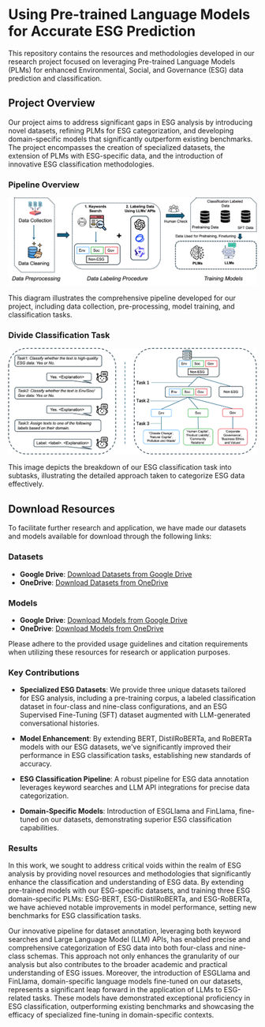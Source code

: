 # Using Pre-trained Language Models for Accurate ESG Prediction

This repository contains the resources and methodologies developed in our research project focused on leveraging Pre-trained Language Models (PLMs) for enhanced Environmental, Social, and Governance (ESG) data prediction and classification.

## Project Overview

Our project aims to address significant gaps in ESG analysis by introducing novel datasets, refining PLMs for ESG categorization, and developing domain-specific models that significantly outperform existing benchmarks. The project encompasses the creation of specialized datasets, the extension of PLMs with ESG-specific data, and the introduction of innovative ESG classification methodologies.

### Pipeline Overview

![Pipeline Overview](images/flowchat.png)

This diagram illustrates the comprehensive pipeline developed for our project, including data collection, pre-processing, model training, and classification tasks.

### Divide Classification Task

![Divide Classification Task](images/divideTask.png)

This image depicts the breakdown of our ESG classification task into subtasks, illustrating the detailed approach taken to categorize ESG data effectively.

## Download Resources

To facilitate further research and application, we have made our datasets and models available for download through the following links:

### Datasets

- **Google Drive**: [Download Datasets from Google Drive](https://drive.google.com/drive/folders/1PWQqt_1GQvmARwYpni1n9QlHO2J-n9Ni?usp=drive_link)
- **OneDrive**: [Download Datasets from OneDrive](https://connecthkuhk-my.sharepoint.com/:f:/g/personal/u26125xl_connect_hku_hk/EoXJsx9B--ZCgI80Mom0nswBkYwPiiu8Uo1hr4Dtjlo45Q?e=pldO3e)

### Models

- **Google Drive**: [Download Models from Google Drive](https://drive.google.com/drive/folders/1rMFWsNnmiABWESJxxqjjbRcT_nsrMfq8?usp=sharing)
- **OneDrive**: [Download Models from OneDrive](https://connecthkuhk-my.sharepoint.com/:f:/g/personal/u26125xl_connect_hku_hk/EjzzNw9N0yRLkaP3amdeguEB5TpVqsCvUX7Z5TvJCeLb4w?e=DGqDvg)

Please adhere to the provided usage guidelines and citation requirements when utilizing these resources for research or application purposes.

### Key Contributions

- **Specialized ESG Datasets**: We provide three unique datasets tailored for ESG analysis, including a pre-training corpus, a labeled classification dataset in four-class and nine-class configurations, and an ESG Supervised Fine-Tuning (SFT) dataset augmented with LLM-generated conversational histories.

- **Model Enhancement**: By extending BERT, DistilRoBERTa, and RoBERTa models with our ESG datasets, we've significantly improved their performance in ESG classification tasks, establishing new standards of accuracy.

- **ESG Classification Pipeline**: A robust pipeline for ESG data annotation leverages keyword searches and LLM API integrations for precise data categorization.

- **Domain-Specific Models**: Introduction of ESGLlama and FinLlama, fine-tuned on our datasets, demonstrating superior ESG classification capabilities.

### Results

In this work, we sought to address critical voids within the realm of ESG analysis by providing novel resources and methodologies that significantly enhance the classification and understanding of ESG data. By extending pre-trained models with our ESG-specific datasets, and training three ESG domain-specific PLMs: ESG-BERT, ESG-DistilRoBERTa, and ESG-RoBERTa, we have achieved notable improvements in model performance, setting new benchmarks for ESG classification tasks.

Our innovative pipeline for dataset annotation, leveraging both keyword searches and Large Language Model (LLM) APIs, has enabled precise and comprehensive categorization of ESG data into both four-class and nine-class schemas. This approach not only enhances the granularity of our analysis but also contributes to the broader academic and practical understanding of ESG issues. Moreover, the introduction of ESGLlama and FinLlama, domain-specific language models fine-tuned on our datasets, represents a significant leap forward in the application of LLMs to ESG-related tasks. These models have demonstrated exceptional proficiency in ESG classification, outperforming existing benchmarks and showcasing the efficacy of specialized fine-tuning in domain-specific contexts.
